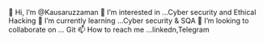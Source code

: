 👋 Hi, I’m @Kausaruzzaman
👀 I’m interested in ...Cyber security and Ethical Hacking
🌱 I’m currently learning ...Cyber security & SQA
💞️ I’m looking to collaborate on ... Git
📫 How to reach me ...linkedn,Telegram
